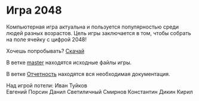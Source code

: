 # Игра 2048
Компьютерная игра актуальна и пользуется популярностью среди людей разных возрастов. 
Цель игры заключается в том, чтобы собрать на поле ячейку с цифрой 2048!

Хочешь попробывать? [Скачай](https://github.com/Svinopeg/2048_game/blob/master/2048_Game.exe)

В ветке [master](https://github.com/Svinopeg/2048_game/tree/master) находятся исходные файлы игры.

В ветке [Отчетность](https://github.com/Svinopeg/2048_game/tree/%D0%9E%D1%82%D1%87%D0%B5%D1%82%D0%BD%D0%BE%D1%81%D1%82%D1%8C) находятся вся необходимая документация.

Над игрой потели:
Иван Туйков<br>
Евгений Порсин 
Данил Светиличный
Смирнов Константин
Дикин Кирил
